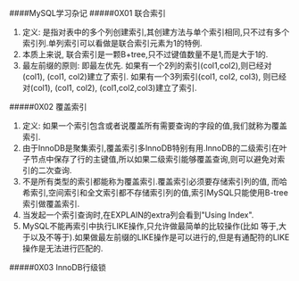 ####MySQL学习杂记
#####0X01 联合索引
1. 定义: 是指对表中的多个列创建索引,其创建方法与单个索引相同,只不过有多个索引列.单列索引可以看做是联合索引元素为1的特例.
2. 本质上来说, 联合索引是一颗B+tree,只不过键值数量不是1,而是大于1的.
3. 最左前缀的原则: 即最左优先.
如果有一个2列的索引(col1,col2),则已经对(col1), (col1, col2)建立了索引.
如果有一个3列索引(col1, col2, col3), 则已经对(col1), (col1, col2), (col1,col2,col3)建立了索引.

#####0X02 覆盖索引
1. 定义: 如果一个索引包含或者说覆盖所有需要查询的字段的值,我们就称为覆盖索引.
2. 由于InnoDB是聚集索引,覆盖索引多InnoDB特别有用.InnoDB的二级索引在叶子节点中保存了行的主键值,所以如果二级索引能够覆盖查询,则可以避免对索引的二次查询.
3. 不是所有类型的索引都能称为覆盖索引.覆盖索引必须要存储索引列的值, 而哈希索引,空间索引和全文索引都不存储索引列的值,索引MySQL只能使用B-tree索引做覆盖索引.
4. 当发起一个索引查询时,在EXPLAIN的extra列会看到"Using Index".
5. MySQL不能再索引中执行LIKE操作,只允许做最简单的比较操作(比如 等于,大于以及不等于).如果做最左前缀的LIKE操作是可以进行的,但是有通配符的LIKE操作是无法进行匹配的.

#####0X03 InnoDB行级锁


